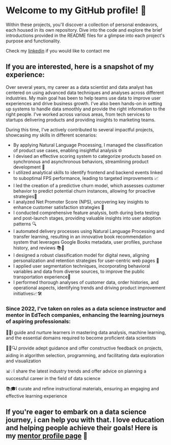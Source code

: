 # Welcome to my GitHub profile! 👋

Within these projects, you'll discover a collection of personal endeavors, each housed in its own repository. 
Dive into the code and explore the brief introductions provided in the README files for a glimpse into each project's purpose and functionality.

Check my [linkedin](https://www.linkedin.com/in/alejandra-berbesi-becerra/) if you would like to contact me 

## If you are interested, here is a snapshot of my experience:

Over several years, my career as a data scientist and data analyst has centered on using advanced data techniques and analyses across different industries. My main goal has been to help teams use data to improve user experiences and drive business growth. I've also been hands-on in setting up systems to handle data smoothly and provide the right information to the right people. I've worked across various areas, from tech services to startups delivering products and providing insights to marketing teams.

During this time, I've actively contributed to several impactful projects, showcasing my skills in different scenarios:

* By applying Natural Language Processing, I managed the classification of product use cases, enabling insightful analysis 🌐
* I devised an effective scoring system to categorize products based on synchronous and asynchronous behaviors, streamlining product development 🚀
* I utilized analytical skills to identify frontend and backend events linked to suboptimal FPS performance, leading to targeted improvements 📈
* I led the creation of a predictive churn model, which assesses customer behavior to predict potential churn instances, allowing for proactive strategies🔮
* I analyzed Net Promoter Score (NPS), uncovering key insights to enhance customer satisfaction strategies 🌟
* I conducted comprehensive feature analysis, both during beta testing and post-launch stages, providing valuable insights into user adoption patterns 🔍
* I automated delivery processes using Natural Language Processing and transfer learning, resulting in an innovative book recommendation system that leverages Google Books metadata, user profiles, purchase history, and reviews 📚🤖
* I designed a robust classification model for digital news, aligning personalization and retention strategies for user-centric web pages 📰
* I applied user segmentation techniques, incorporating behavioral variables and data from diverse sources, to improve the public transportation experience🚆
* I performed thorough analyses of customer data, order histories, and operational aspects, identifying trends and driving product improvement initiatives📈🛠️

### Since 2022, I've taken on roles as a data science instructor and mentor in EdTech companies, enhancing the learning journeys of aspiring professionals:

🧑‍🏫I guide and nurture learners in mastering data analysis, machine learning, and the essential domains required to become proficient data scientists 

👨‍💻🔍I provide adept guidance and offer constructive feedback on projects, aiding in algorithm selection, programming, and facilitating data exploration and 
visualization 

📊💡I share the latest industry trends and offer advice on planning a successful career in the field of data science 

📚🎓I curate and refine instructional materials, ensuring an engaging and effective learning experience 

## If you're eager to embark on a data science journey, i can help you with that. I love education and helping people achieve their goals! Here is my [mentor profile page](https://app.sharpestminds.com/mentor-bio/alejandra-berbesi) 🔖

<!---![Anurag's GitHub stats](https://github-readme-stats.vercel.app/api?username=alejandraberbesi&hide=stars,issues,contribs&count_private=true&show_icons=true&theme=outrun&include_all_commits=true&hide_rank=true)

[![Top Langs](https://github-readme-stats.vercel.app/api/top-langs/?username=alejandraberbesi&layout=compact&hide=jupyter%20notebook&theme=outrun)](https://github.com/anuraghazra/github-readme-stats)--->


